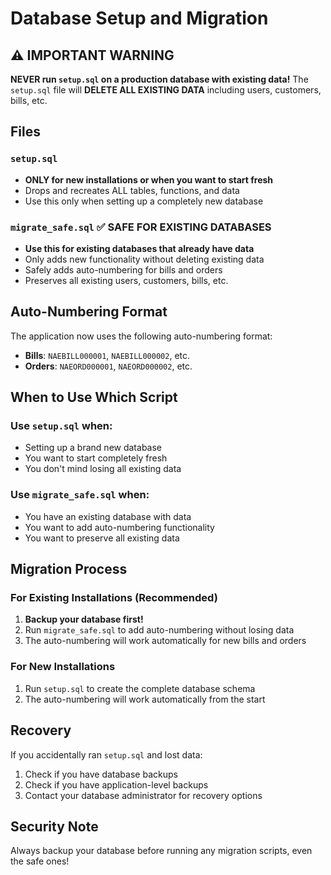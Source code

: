 # Database Setup and Migration

## ⚠️ IMPORTANT WARNING

**NEVER run `setup.sql` on a production database with existing data!** 
The `setup.sql` file will **DELETE ALL EXISTING DATA** including users, customers, bills, etc.

## Files

### `setup.sql` 
- **ONLY for new installations or when you want to start fresh**
- Drops and recreates ALL tables, functions, and data
- Use this only when setting up a completely new database

### `migrate_safe.sql` ✅ **SAFE FOR EXISTING DATABASES**
- **Use this for existing databases that already have data**
- Only adds new functionality without deleting existing data
- Safely adds auto-numbering for bills and orders
- Preserves all existing users, customers, bills, etc.

## Auto-Numbering Format

The application now uses the following auto-numbering format:

- **Bills**: `NAEBILL000001`, `NAEBILL000002`, etc.
- **Orders**: `NAEORD000001`, `NAEORD000002`, etc.

## When to Use Which Script

### Use `setup.sql` when:
- Setting up a brand new database
- You want to start completely fresh
- You don't mind losing all existing data

### Use `migrate_safe.sql` when:
- You have an existing database with data
- You want to add auto-numbering functionality
- You want to preserve all existing data

## Migration Process

### For Existing Installations (Recommended)
1. **Backup your database first!**
2. Run `migrate_safe.sql` to add auto-numbering without losing data
3. The auto-numbering will work automatically for new bills and orders

### For New Installations
1. Run `setup.sql` to create the complete database schema
2. The auto-numbering will work automatically from the start

## Recovery

If you accidentally ran `setup.sql` and lost data:
1. Check if you have database backups
2. Check if you have application-level backups
3. Contact your database administrator for recovery options

## Security Note

Always backup your database before running any migration scripts, even the safe ones!
